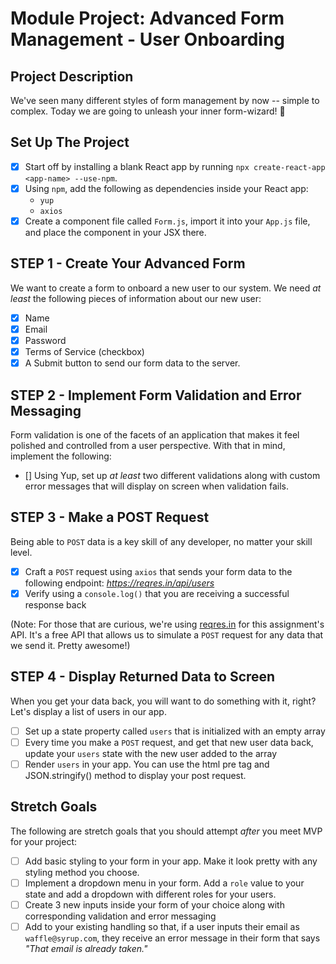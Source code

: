 # Module Project: Advanced Form Management - User Onboarding
## Project Description

We've seen many different styles of form management by now -- simple to complex. Today we are going to unleash your inner form-wizard! 🧙

## Set Up The Project

- [x] Start off by installing a blank React app by running `npx create-react-app <app-name> --use-npm`.
- [x] Using `npm`, add the following as dependencies inside your React app:
  - `yup`
  - `axios`
- [x] Create a component file called `Form.js`, import it into your `App.js` file, and place the component in your JSX there.

## STEP 1 - Create Your Advanced Form

We want to create a form to onboard a new user to our system. We need _at least_ the following pieces of information about our new user:

- [x] Name
- [x] Email
- [x] Password
- [x] Terms of Service (checkbox)
- [x] A Submit button to send our form data to the server.

## STEP 2 - Implement Form Validation and Error Messaging

Form validation is one of the facets of an application that makes it feel polished and controlled from a user perspective. With that in mind, implement the following:

- [] Using Yup, set up _at least_ two different validations along with custom error messages that will display on screen when validation fails.

## STEP 3 - Make a POST Request

Being able to `POST` data is a key skill of any developer, no matter your skill level.

- [x] Craft a `POST` request using `axios` that sends your form data to the following endpoint: _https://reqres.in/api/users_
- [x] Verify using a `console.log()` that you are receiving a successful response back

(Note: For those that are curious, we're using [reqres.in](https://reqres.in/) for this assignment's API. It's a free API that allows us to simulate a `POST` request for any data that we send it. Pretty awesome!)

## STEP 4 - Display Returned Data to Screen

When you get your data back, you will want to do something with it, right? Let's display a list of users in our app.

- [ ] Set up a state property called `users` that is initialized with an empty array
- [ ] Every time you make a `POST` request, and get that new user data back, update your `users` state with the new user added to the array
- [ ] Render `users` in your app. You can use the html pre tag and JSON.stringify() method to display your post request.

## Stretch Goals

The following are stretch goals that you should attempt _after_ you meet MVP for your project:

- [ ] Add basic styling to your form in your app. Make it look pretty with any styling method you choose.
- [ ] Implement a dropdown menu in your form. Add a `role` value to your state and add a dropdown with different roles for your users.
- [ ] Create 3 new inputs inside your form of your choice along with corresponding validation and error messaging
- [ ] Add to your existing handling so that, if a user inputs their email as `waffle@syrup.com`, they receive an error message in their form that says _"That email is already taken."_
